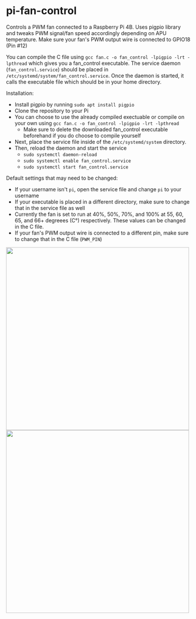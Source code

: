 # pi-fan-control

Controls a PWM fan connected to a Raspberry Pi 4B. Uses pigpio library and tweaks PWM signal/fan speed accordingly depending on APU temperature. Make sure your fan's PWM output wire is connected to GPIO18 (Pin #12)

You can compile the C file using ```gcc fan.c -o fan_control -lpigpio -lrt -lpthread``` which gives you a fan_control executable. The service daemon (```fan_control.service```) should be placed in ```/etc/systemd/system/fan_control.service```. Once the daemon is started, it calls the executable file which should be in your home directory. 

Installation:
- Install pigpio by running ```sudo apt install pigpio```
- Clone the repository to your Pi
- You can choose to use the already compiled exectuable or compile on your own using ```gcc fan.c -o fan_control -lpigpio -lrt -lpthread```
  - Make sure to delete the downloaded fan_control executable beforehand if you do choose to compile yourself
- Next, place the service file inside of the ```/etc/systemd/system``` directory.
- Then, reload the daemon and start the service
  - ```sudo systemctl daemon-reload```
  - ```sudo systemctl enable fan_control.service```
  - ```sudo systemctl start fan_control.service```


Default settings that may need to be changed:
- If your username isn't `pi`, open the service file and change `pi` to your username
- If your executable is placed in a different directory, make sure to change that in the service file as well
- Currently the fan is set to run at 40%, 50%, 70%, and 100% at 55, 60, 65, and 66+ degreees (C°) respectively. These values can be changed in the C file.
- If your fan's PWM output wire is connected to a different pin, make sure to change that in the C file (```PWM_PIN```)


<img src="https://github.com/user-attachments/assets/42c32ce6-fb34-4e88-aff4-a74f7622b429" width="500" height="500">
<img src="https://github.com/user-attachments/assets/d30685da-6a06-471b-b40b-dc22f2f69979" width="500" height="500">
